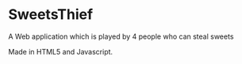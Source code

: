 # SweetsThief
A Web application which is played by 4 people who can steal sweets

Made in HTML5 and Javascript.
